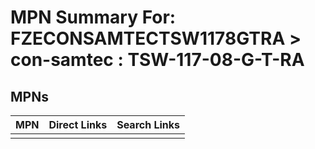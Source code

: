 



# MPN Summary For: FZECONSAMTECTSW1178GTRA > con-samtec : TSW-117-08-G-T-RA

## MPNs
  

|MPN|Direct Links|Search Links|
| :--- | :--- | :--- |
||||
